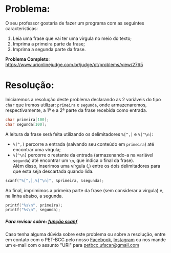 # Problema:   
O seu professor gostaria de fazer um programa com as seguintes características:

1. Leia uma frase que vai ter uma virgula no meio do texto;
2. Imprima a primeira parte da frase;
3. Imprima a segunda parte da frase.

**Problema Completo**: https://www.urionlinejudge.com.br/judge/pt/problems/view/2765

# Resolução:

Iniciaremos a resolução deste problema declarando as 2 variáveis do tipo `char` que iremos utilizar: `primeira` e `segunda`, onde armazenaremos, respectivamente, a 1ª e a 2ª parte da frase recebida como entrada.
```c
char primeira[100];
char segunda[100];
```

A leitura da frase será feita utilizando os delimitadores `%[^,]` e `%[^\n]`:
- `%[^,]` percorre a entrada (salvando seu conteúdo em `primeira`) até encontrar uma vírgula;
- `%[^\n]` percorre o restante da entrada (armazenando-a na variável `segunda`) até encontrar um `\n`, que indica o final da frase).  
Além disso, inserimos uma vírgula (,) entre os dois delimitadores para que esta seja descartada quando lida.
```c
scanf("%[^,],%[^\n]", &primeira, &segunda);
```

Ao final, imprimimos a primeira parte da frase (sem considerar a virgula) e, na linha abaixo, a segunda.
```c
printf("%s\n", primeira);
printf("%s\n", segunda);
```


##### Para revisar sobre: [função scanf](https://www.cprogramming.com/tips/tip/the-power-of-scanf)
    
Caso tenha alguma dúvida sobre este problema ou sobre a resolução, entre em contato com o PET-BCC pelo nosso
[Facebook](https://www.facebook.com/petbcc/),
[Instagram](https://www.instagram.com/petbcc.ufscar/)
ou nos mande um e-mail com o assunto "URI" para  petbcc.ufscar@gmail.com
